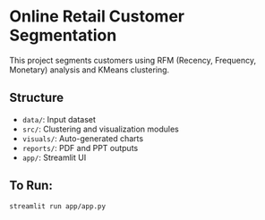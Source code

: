 
# Online Retail Customer Segmentation

This project segments customers using RFM (Recency, Frequency, Monetary) analysis and KMeans clustering.

## Structure
- `data/`: Input dataset
- `src/`: Clustering and visualization modules
- `visuals/`: Auto-generated charts
- `reports/`: PDF and PPT outputs
- `app/`: Streamlit UI

## To Run:
```bash
streamlit run app/app.py
```
